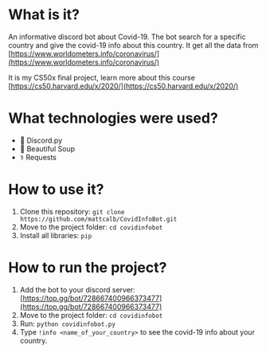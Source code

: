 # What is it?
An informative discord bot about Covid-19. The bot search for a specific country and give the covid-19 info about this country. It get all the data from [https://www.worldometers.info/coronavirus/](https://www.worldometers.info/coronavirus/)

It is my CS50x final project, learn more about this course [https://cs50.harvard.edu/x/2020/](https://cs50.harvard.edu/x/2020/)
# What technologies were used?
- 🐍 Discord.py
- 🍲 Beautiful Soup
- ⚕️ Requests
# How to use it?
1. Clone this repository: `git clone https://github.com/mattcalb/CovidInfoBot.git`
2. Move to the project folder: `cd covidinfobot`
3. Install all libraries: `pip`
# How to run the project?
1. Add the bot to your discord server: [https://top.gg/bot/728667400966373477](https://top.gg/bot/728667400966373477)
3. Move to the project folder: `cd covidinfobot`
4. Run: `python covidinfobot.py`
5. Type `!info <name_of_your_country>` to see the covid-19 info about your country.
 
